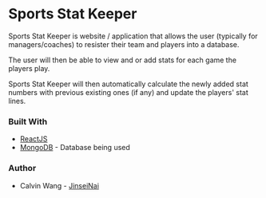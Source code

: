 # Sports Stat Keeper

Sports Stat Keeper is website / application that allows the user (typically for managers/coaches) to resister their team and players into a database.

The user will then be able to view and or add stats for each game the players play.

Sports Stat Keeper will then automatically calculate the newly added stat numbers with previous existing ones (if any) and update the players' stat lines.

### Built With
* [ReactJS](https://reactjs.org/)
* [MongoDB](https://www.mongodb.com/) - Database being used

### Author
* Calvin Wang - [JinseiNai](https://github.com/JinseiNai)
